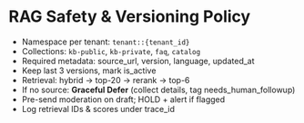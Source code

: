 # RAG Safety & Versioning Policy
- Namespace per tenant: `tenant::{tenant_id}`
- Collections: `kb-public`, `kb-private`, `faq`, `catalog`
- Required metadata: source_url, version, language, updated_at
- Keep last 3 versions, mark is_active
- Retrieval: hybrid → top-20 → rerank → top-6
- If no source: **Graceful Defer** (collect details, tag needs_human_followup)
- Pre-send moderation on draft; HOLD + alert if flagged
- Log retrieval IDs & scores under trace_id
